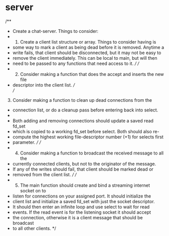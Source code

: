 # server
/**
 * Create a chat-server.  Things to consider:
 * 1) Create a client list structure or array.  Things to consider having is
 *    some way to mark a client as being dead before it is removed.  Anytime a
 *    write fails, that client should be disconnected, but it may not be easy to
 *    remove the client immediately. This can be local to main, but will then
 *    need to be passed to any functions that need access to it.
 */
 /*
 * 2) Consider making a function that does the accept and inserts the new file
 *    descriptor into the client list.
 */  
/*
 3) Consider making a function to clean up dead connections from the
 *    connection list, or do a cleanup pass before entering back into select.
 * 
 *    Both adding and removing connections should update a saved read fd_set
 *    which is copied to a working fd_set before select. Both should also re-
 *    compute the highest working file-descriptor number (+1) for selects first
 *    parameter.
 */
 /*
 * 4) Consider making a function to broadcast the received message to all the
 *    currently connected clients, but not to the originator of the message.
 *    If any of the writes should fail, that client should be marked dead or
 *    removed from the client list.
 */
 /*
 * 5) The main function should create and bind a streaming internet socket on to
 *    listen for connections on your assigned port.  It should initialize the
 *    client list and initialize a saved fd_set with just the socket descriptor.
 *    It should then enter an infinite loop and use select to wait for read
 *    events.  If the read event is for the listening socket it should accept
 *    the connection, otherwise it is a client message that should be broadcast
 *    to all other clients.
 */
 


